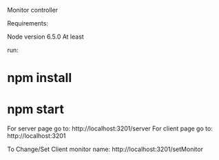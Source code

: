 Monitor controller

Requirements:

Node version 6.5.0 At least

run:

# npm install
# npm start 

For server page go to: http://localhost:3201/server
For client page go to: http://localhost:3201

To Change/Set Client monitor name: http://localhost:3201/setMonitor

